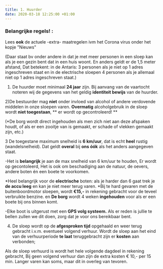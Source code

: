 ```yaml
---
title: 1. Huurder
date: 2020-03-18 12:25:00 +01:00
---
```


### Belangrijke regels! : 

Lees **ook** de actuele -extra- maatregelen ivm het Corona virus onder het kopje "Nieuws"

(Daar staat bv onder andere in dat je  met meer personen in een sloep kan als je een gezin bent dat in een huis woont. En anders geldt er de 1,5 meter afstand,
Dat betekent: in de Antaris: 3 personen als je niet op 1 adres ingeschreven staat en in de electrische sloepen 4 personen als je allemaal niet op 1 adres ingeschreven staat.)

1) De huurder moet minimaal **24 jaar** zijn.
Bij aanvang van de vaartocht noteren wij de gegevens van het geldig **identiteit bewijs** van de huurder.     
 
2)De bestuurder mag **niet** onder invloed van alcohol of andere verdovende middelen in onze sloepen varen.
 **Overmatig**  alcoholgebruik in de sloep wordt **niet toegestaan**, ** er wordt op gecontroleerd! **

(*De borg wordt direct ingehouden als men zich niet aan deze afspaken houdt, of als er een zooitje van is gemaakt, er schade of vlekken gemaakt zijn, etc.)

3 De toegestane maximum snelheid is **6 km/uur**, dat is echt **heel** rustig (wandelsnelheid). 
Dat geldt **overal** 
bij **ons óók** als het anders aangegeven staat. 

-Het is **belangrijk** je aan de max snelheid van 6 km/uur te houden, 
Er wordt op gecontoleerd, 
Het is ook om beschadiging aan de natuur, de oevers, andere boten én een boete te voorkomen.

*Heel belangrijk voor de **electrische** boten: als je harder dan 6 gaat trek je **de accu leeg** en kan je niet meer terug varen. 
*Bij te hard gevaren met de buitenboordmotor sloepen, wordt **€15,-** in rekening gebracht voor de teveel verbruikte benzine. 
en
 **De borg** wordt 4 weken **ingehouden** voor als er een boete bij ons binnen komt.

-Elke boot is uitgerust met een **GPS volg systeem.**
Als er reden is jullie te bellen zullen we dit doen, zorg dat je voor ons bereikbaar bent.

4) De sloep wordt op de **afgesproken tijd** opgehaald en weer terug gebracht i.v.m. eventueel volgend verhuur.
Wordt de sloep aan het eind van de verhuurperiode **te laat** teruggebracht zijn er **kosten** aan verbonden;

Als de sloep verhuurd is wordt het hele volgende dagdeel in rekening gebracht,
Bij geen volgend verhuur dan zijn de extra kosten € 10,- per 15 min.
Langer varen kan soms, maar dit in overleg van tevoren.